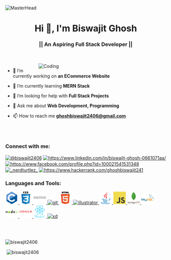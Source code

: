 ![MasterHead](https://mir-s3-cdn-cf.behance.net/project_modules/max_1200/79731568097599.5b50bca477735.jpg)
<h1 align="center">Hi 👋, I'm Biswajit Ghosh</h1>
<h3 align="center">|| An Aspiring Full Stack Developer ||</h3>
<br><br>
<img align="right" alt="Coding" width="400" src="https://miro.medium.com/max/1360/1*IRGHmiGsa16stedQvIaZfw.gif">


- 🔭 I’m currently working on **an ECommerce Website**

- 🌱 I’m currently learning **MERN Stack**

- 🤝 I’m looking for help with **Full Stack Projects**

- 💬 Ask me about **Web Development, Programming**

- 📫 How to reach me **ghoshbiswajit2406@gmail.com**

<br><br>
<h3 align="left">Connect with me:</h3>
<p align="left">
<a href="https://twitter.com/@biswajit2406" target="blank"><img align="center" src="https://raw.githubusercontent.com/rahuldkjain/github-profile-readme-generator/master/src/images/icons/Social/twitter.svg" alt="@biswajit2406" height="30" width="40" /></a>
<a href="https://linkedin.com/in/biswajit-ghosh-0661071aa/" target="blank"><img align="center" src="https://raw.githubusercontent.com/rahuldkjain/github-profile-readme-generator/master/src/images/icons/Social/linked-in-alt.svg" alt="https://www.linkedin.com/in/biswajit-ghosh-0661071aa/" height="30" width="40" /></a>
<a href="https://fb.com/profile.php?id=100021541531348" target="blank"><img align="center" src="https://raw.githubusercontent.com/rahuldkjain/github-profile-readme-generator/master/src/images/icons/Social/facebook.svg" alt="https://www.facebook.com/profile.php?id=100021541531348" height="30" width="40" /></a>
<a href="https://instagram.com/_nerdturtlez_" target="blank"><img align="center" src="https://raw.githubusercontent.com/rahuldkjain/github-profile-readme-generator/master/src/images/icons/Social/instagram.svg" alt="_nerdturtlez_" height="30" width="40" /></a>
<a href="https://www.hackerrank.com/ghoshbiswajit241" target="blank"><img align="center" src="https://raw.githubusercontent.com/rahuldkjain/github-profile-readme-generator/master/src/images/icons/Social/hackerrank.svg" alt="https://www.hackerrank.com/ghoshbiswajit241" height="30" width="40" /></a>
</p>

<h3 align="left">Languages and Tools:</h3>
<p align="left"> <a href="https://www.cprogramming.com/" target="_blank" rel="noreferrer"> <img src="https://raw.githubusercontent.com/devicons/devicon/master/icons/c/c-original.svg" alt="c" width="40" height="40"/> </a> <a href="https://www.w3schools.com/css/" target="_blank" rel="noreferrer"> <img src="https://raw.githubusercontent.com/devicons/devicon/master/icons/css3/css3-original-wordmark.svg" alt="css3" width="40" height="40"/> </a> <a href="https://expressjs.com" target="_blank" rel="noreferrer"> <img src="https://raw.githubusercontent.com/devicons/devicon/master/icons/express/express-original-wordmark.svg" alt="express" width="40" height="40"/> </a> <a href="https://git-scm.com/" target="_blank" rel="noreferrer"> <img src="https://www.vectorlogo.zone/logos/git-scm/git-scm-icon.svg" alt="git" width="40" height="40"/> </a> <a href="https://www.w3.org/html/" target="_blank" rel="noreferrer"> <img src="https://raw.githubusercontent.com/devicons/devicon/master/icons/html5/html5-original-wordmark.svg" alt="html5" width="40" height="40"/> </a> <a href="https://www.adobe.com/in/products/illustrator.html" target="_blank" rel="noreferrer"> <img src="https://www.vectorlogo.zone/logos/adobe_illustrator/adobe_illustrator-icon.svg" alt="illustrator" width="40" height="40"/> </a> <a href="https://www.java.com" target="_blank" rel="noreferrer"> <img src="https://raw.githubusercontent.com/devicons/devicon/master/icons/java/java-original.svg" alt="java" width="40" height="40"/> </a> <a href="https://developer.mozilla.org/en-US/docs/Web/JavaScript" target="_blank" rel="noreferrer"> <img src="https://raw.githubusercontent.com/devicons/devicon/master/icons/javascript/javascript-original.svg" alt="javascript" width="40" height="40"/> </a> <a href="https://www.mongodb.com/" target="_blank" rel="noreferrer"> <img src="https://raw.githubusercontent.com/devicons/devicon/master/icons/mongodb/mongodb-original-wordmark.svg" alt="mongodb" width="40" height="40"/> </a> <a href="https://www.mysql.com/" target="_blank" rel="noreferrer"> <img src="https://raw.githubusercontent.com/devicons/devicon/master/icons/mysql/mysql-original-wordmark.svg" alt="mysql" width="40" height="40"/> </a> <a href="https://nodejs.org" target="_blank" rel="noreferrer"> <img src="https://raw.githubusercontent.com/devicons/devicon/master/icons/nodejs/nodejs-original-wordmark.svg" alt="nodejs" width="40" height="40"/> </a> <a href="https://www.oracle.com/" target="_blank" rel="noreferrer"> <img src="https://raw.githubusercontent.com/devicons/devicon/master/icons/oracle/oracle-original.svg" alt="oracle" width="40" height="40"/> </a> <a href="https://reactjs.org/" target="_blank" rel="noreferrer"> <img src="https://raw.githubusercontent.com/devicons/devicon/master/icons/react/react-original-wordmark.svg" alt="react" width="40" height="40"/> </a> <a href="https://www.adobe.com/products/xd.html" target="_blank" rel="noreferrer"> <img src="https://cdn.worldvectorlogo.com/logos/adobe-xd.svg" alt="xd" width="40" height="40"/> </a> </p>

<br><br>

<p><img align="center" src="https://github-readme-streak-stats.herokuapp.com/?user=biswajit2406&" alt="biswajit2406" /></p>
<p>&nbsp;<img align="center" src="https://github-readme-stats.vercel.app/api?username=biswajit2406&show_icons=true&locale=en" alt="biswajit2406" /></p>



